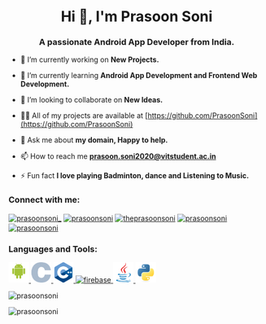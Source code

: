 <h1 align="center">Hi 👋, I'm Prasoon Soni</h1>
<h3 align="center">A passionate Android App Developer from India.</h3>

- 🔭 I’m currently working on **New Projects.**

- 🌱 I’m currently learning **Android App Development and Frontend Web Development.**

- 👯 I’m looking to collaborate on **New Ideas.**

- 👨‍💻 All of my projects are available at [https://github.com/PrasoonSoni](https://github.com/PrasoonSoni)

- 💬 Ask me about **my domain, Happy to help.**

- 📫 How to reach me **prasoon.soni2020@vitstudent.ac.in**

- ⚡ Fun fact **I love playing Badminton, dance and Listening to Music.**

<h3 align="left">Connect with me:</h3>
<p align="left">
<a href="https://twitter.com/prasoonsoni_" target="blank"><img align="center" src="https://cdn.jsdelivr.net/npm/simple-icons@3.0.1/icons/twitter.svg" alt="prasoonsoni_" height="30" width="40" /></a>
<a href="https://linkedin.com/in/prasoonsoni" target="blank"><img align="center" src="https://cdn.jsdelivr.net/npm/simple-icons@3.0.1/icons/linkedin.svg" alt="prasoonsoni" height="30" width="40" /></a>
<a href="https://fb.com/theprasoonsoni" target="blank"><img align="center" src="https://cdn.jsdelivr.net/npm/simple-icons@3.0.1/icons/facebook.svg" alt="theprasoonsoni" height="30" width="40" /></a>
<a href="https://instagram.com/prasoonsoni" target="blank"><img align="center" src="https://cdn.jsdelivr.net/npm/simple-icons@3.0.1/icons/instagram.svg" alt="prasoonsoni" height="30" width="40" /></a>
<a href="https://www.hackerrank.com/prasoonsoni" target="blank"><img align="center" src="https://cdn.jsdelivr.net/npm/simple-icons@3.0.1/icons/hackerrank.svg" alt="prasoonsoni" height="30" width="40" /></a>
</p>

<h3 align="left">Languages and Tools:</h3>
<p align="left"> <a href="https://developer.android.com" target="_blank"> <img src="https://raw.githubusercontent.com/devicons/devicon/master/icons/android/android-original-wordmark.svg" alt="android" width="40" height="40"/> </a> <a href="https://www.cprogramming.com/" target="_blank"> <img src="https://raw.githubusercontent.com/devicons/devicon/master/icons/c/c-original.svg" alt="c" width="40" height="40"/> </a> <a href="https://www.w3schools.com/cpp/" target="_blank"> <img src="https://raw.githubusercontent.com/devicons/devicon/master/icons/cplusplus/cplusplus-original.svg" alt="cplusplus" width="40" height="40"/> </a> <a href="https://firebase.google.com/" target="_blank"> <img src="https://www.vectorlogo.zone/logos/firebase/firebase-icon.svg" alt="firebase" width="40" height="40"/> </a> <a href="https://www.java.com" target="_blank"> <img src="https://raw.githubusercontent.com/devicons/devicon/master/icons/java/java-original.svg" alt="java" width="40" height="40"/> </a> <a href="https://www.python.org" target="_blank"> <img src="https://raw.githubusercontent.com/devicons/devicon/master/icons/python/python-original.svg" alt="python" width="40" height="40"/> </a> </p>

<p><img src="https://github-readme-stats.vercel.app/api?username=prasoonsoni&show_icons=true&locale=en&theme=cobalt" alt="prasoonsoni" /></p>

<p><img src="https://github-readme-stats.vercel.app/api/top-langs?username=prasoonsoni&show_icons=true&locale=en&layout=compact&theme=cobalt"alt="prasoonsoni" /></p>


